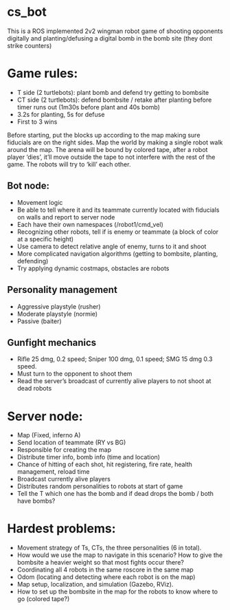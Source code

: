 # cs_bot

This is a ROS implemented 2v2 wingman robot game of shooting opponents digitally and planting/defusing a digital bomb in the bomb site (they dont strike counters)

# Game rules:
- T side (2 turtlebots): plant bomb and defend try getting to bombsite 
- CT side (2 turtlebots): defend bombsite / retake after planting before timer runs out (1m30s before plant and 40s bomb)
- 3.2s for planting, 5s for defuse
- First to 3 wins

Before starting, put the blocks up according to the map making sure fiducials are on the right sides. Map the world by making a single robot walk around the map.
The arena will be bound by colored tape, after a robot player ‘dies’, it’ll move outside the tape to not interfere with the rest of the game. The robots will try to ‘kill’ each other.

## Bot node:
- Movement logic
- Be able to tell where it and its teammate currently located with fiducials on walls and report to server node
- Each have their own namespaces (/robot1/cmd_vel)
- Recognizing other robots, tell if is enemy or teammate (a block of color at a specific height)
- Use camera to detect relative angle of enemy, turns to it and shoot
- More complicated navigation algorithms (getting to bombsite, planting, defending)
- Try applying dynamic costmaps, obstacles are robots


## Personality management
- Aggressive playstyle (rusher)
- Moderate playstyle (normie)
- Passive (baiter)

## Gunfight mechanics
- Rifle 25 dmg, 0.2 speed; Sniper 100 dmg, 0.1 speed; SMG 15 dmg 0.3 speed.
- Must turn to the opponent to shoot them
- Read the server’s broadcast of currently alive players to not shoot at dead robots

# Server node:
- Map (Fixed, inferno A)
- Send location of teammate (RY vs BG)
- Responsible for creating the map
- Distribute timer info, bomb info (time and location)
- Chance of hitting of each shot, hit registering, fire rate, health management, reload time
- Broadcast currently alive players
- Distributes random personalities to robots at start of game
- Tell the T which one has the bomb and if dead drops the bomb / both have bombs?

# Hardest problems:
- Movement strategy of Ts, CTs, the three personalities (6 in total). 
- How would we use the map to navigate in this scenario? How to give the bombsite a heavier weight so that most fights occur there?
- Coordinating all 4 robots in the same roscore in the same map
- Odom (locating and detecting where each robot is on the map)
- Map setup, localization, and simulation (Gazebo, RViz).
- How to set up the bombsite in the map for the robots to know where to go (colored tape?)
